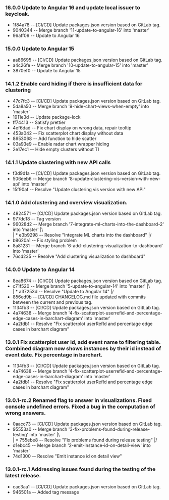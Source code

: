 ### 16.0.0 Update to Angular 16 and update local issuer to keycloak.
* 1f84a78 -- [CI/CD] Update packages.json version based on GitLab tag.
* 9040344 -- Merge branch '11-update-to-angular-16' into 'master'
* 96aff09 -- Update to Angular 16
### 15.0.0 Update to Angular 15
* aa86695 -- [CI/CD] Update packages.json version based on GitLab tag.
* a4c26fe -- Merge branch '10-update-to-angular-15' into 'master'
* 3870ef0 -- Update to Angular 15
### 14.1.2 Enable card hiding if there is insufficient data for clustering
* 47c7fc3 -- [CI/CD] Update packages.json version based on GitLab tag.
* 5da8a50 -- Merge branch '9-hide-chart-views-when-empty' into 'master'
* 1911e3d -- Update package-lock
* ff74413 -- Satisfy prettier
* 4ef6dad -- Fix chart display on wrong data, repair tooltip
* 453a042 -- Fix scatterplot chart display without data
* 8653068 -- Add function to hide scatter
* 03a93e9 -- Enable radar chart wrapper hiding
* 2e17ec1 -- Hide empty clusters without TI
### 14.1.1 Update clustering with new API calls
* f3d9d1a -- [CI/CD] Update packages.json version based on GitLab tag.
* 506eeb6 -- Merge branch '8-update-clustering-vis-version-with-new-api' into 'master'
* 15f90af -- Resolve "Update clustering vis version with new API"
### 14.1.0 Add clustering and overview visualization.
* 4824571 -- [CI/CD] Update packages.json version based on GitLab tag.
* 977dc18 -- Tag version
*   96028d2 -- Merge branch '7-integrate-ml-charts-into-the-dashboard-2' into 'master'
|\  
| * e3b9298 -- Resolve "Integrate ML charts into the dashboard"
|/  
* b8620a1 -- Fix styling problem
* 8a81231 -- Merge branch '6-add-clustering-visualization-to-dashboard' into 'master'
* 76cd235 -- Resolve "Add clustering visualization to dashboard"
### 14.0.0 Update to Angular 14
* 8ea8674 -- [CI/CD] Update packages.json version based on GitLab tag.
*   c71f520 -- Merge branch '5-update-to-angular-14' into 'master'
|\  
| * a37253d -- Resolve "Update to Angular 14"
|/  
* 856ed9b -- [CI/CD] CHANGELOG.md file updated with commits between the current and previous tag.
* 1134fb3 -- [CI/CD] Update packages.json version based on GitLab tag.
* 4a74638 -- Merge branch '4-fix-scatterplot-userrefid-and-percentage-edge-cases-in-barchart-diagram' into 'master'
* 4a2fdb1 -- Resolve "Fix scatterplot userRefId and percentage edge cases in barchart diagram"
### 13.0.1 Fix scatterplot user id, add event name to filtering table. Combined diagram now shows instances by their id instead of event date. Fix percentage in barchart.
* 1134fb3 -- [CI/CD] Update packages.json version based on GitLab tag.
* 4a74638 -- Merge branch '4-fix-scatterplot-userrefid-and-percentage-edge-cases-in-barchart-diagram' into 'master'
* 4a2fdb1 -- Resolve "Fix scatterplot userRefId and percentage edge cases in barchart diagram"
### 13.0.1-rc.2 Renamed flag to answer in visualizations. Fixed console undefined errors. Fixed a bug in the computation of wrong answers.
* 0aacc73 -- [CI/CD] Update packages.json version based on GitLab tag.
*   95553a0 -- Merge branch '3-fix-problems-found-during-release-testing' into 'master'
|\  
| * 755ebe8 -- Resolve "Fix problems found during release testing"
|/  
* d1ebc45 -- Merge branch '2-emit-instance-id-on-detail-view' into 'master'
* 74d1300 -- Resolve "Emit instance id on detail view"
### 13.0.1-rc.1 Addressing issues found during the testing of the latest release.
* cac3aa1 -- [CI/CD] Update packages.json version based on GitLab tag.
* 946501a -- Added tag message
